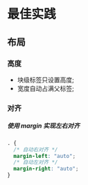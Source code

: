 # 最佳实践

## 布局

### 高度

- 块级标签只设置高度;
- 宽度自动占满父标签;

### 对齐

##### 使用 margin 实现左右对齐

```css
. {
  /* 自动右对齐 */
  margin-left: "auto";
  /* 自动左对齐 */
  margin-right: "auto";
}
```
